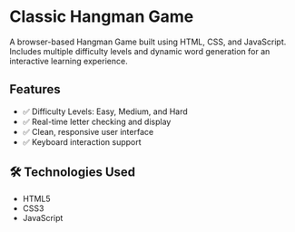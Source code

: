 # Classic Hangman Game

A browser-based Hangman Game built using HTML, CSS, and JavaScript. Includes multiple difficulty levels and dynamic word generation for an interactive learning experience.

## Features

- ✅ Difficulty Levels: Easy, Medium, and Hard
- ✅ Real-time letter checking and display
- ✅ Clean, responsive user interface
- ✅ Keyboard interaction support

## 🛠 Technologies Used

- HTML5
- CSS3
- JavaScript
